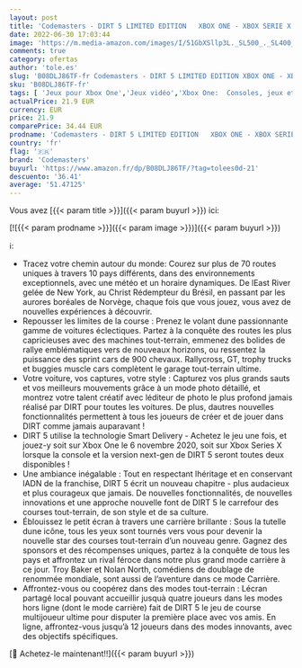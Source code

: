 ```yaml
---
layout: post
title: 'Codemasters - DIRT 5 LIMITED EDITION   XBOX ONE - XBOX SERIE X '
date: 2022-06-30 17:03:44
image: 'https://m.media-amazon.com/images/I/51GbXSllp3L._SL500_._SL400_.jpg'
comments: true
category: ofertas
author: 'tole.es'
slug: 'B08DLJ86TF-fr Codemasters - DIRT 5 LIMITED EDITION XBOX ONE - XBOX SERIE X'
sku: 'B08DLJ86TF-fr'
tags: [ 'Jeux pour Xbox One','Jeux vidéo','Xbox One:  Consoles, jeux et accessoires','codemasters','🇫🇷', ]
actualPrice: 21.9 EUR
currency: EUR
price: 21.9
comparePrice: 34.44 EUR
prodname: 'Codemasters - DIRT 5 LIMITED EDITION   XBOX ONE - XBOX SERIE X '
country: 'fr'
flag: '🇫🇷'
brand: 'Codemasters'
buyurl: 'https://www.amazon.fr/dp/B08DLJ86TF/?tag=tolees0d-21'
descuento: '36.41'
average: '51.47125'
---
```


Vous avez [{{< param title >}}]({{< param buyurl >}}) ici:

[![{{< param prodname >}}]({{< param image >}})]({{< param buyurl >}})

ℹ️:

- Tracez votre chemin autour du monde: Courez sur plus de 70 routes uniques à travers 10 pays différents, dans des environnements exceptionnels, avec une météo et un horaire dynamiques. De lEast River gelée de New York, au Christ Rédempteur du Brésil, en passant par les aurores boréales de Norvège, chaque fois que vous jouez, vous avez de nouvelles expériences à découvrir.
- Repousser les limites de la course : Prenez le volant dune passionnante gamme de voitures éclectiques. Partez à la conquête des routes les plus capricieuses avec des machines tout-terrain, emmenez des bolides de rallye emblématiques vers de nouveaux horizons, ou ressentez la puissance des sprint cars de 900 chevaux. Rallycross, GT, trophy trucks et buggies muscle cars complètent le garage tout-terrain ultime.
- Votre voiture, vos captures, votre style : Capturez vos plus grands sauts et vos meilleurs mouvements grâce à un mode photo détaillé, et montrez votre talent créatif avec léditeur de photo le plus profond jamais réalisé par DIRT pour toutes les voitures. De plus, dautres nouvelles fonctionnalités permettent à tous les joueurs de créer et de jouer dans DIRT comme jamais auparavant !
- DIRT 5 utilise la technologie Smart Delivery - Achetez le jeu une fois, et jouez-y soit sur Xbox One le 6 novembre 2020, soit sur Xbox Series X lorsque la console et la version next-gen de DIRT 5 seront toutes deux disponibles !
- Une ambiance inégalable : Tout en respectant lhéritage et en conservant lADN de la franchise, DIRT 5 écrit un nouveau chapitre - plus audacieux et plus courageux que jamais. De nouvelles fonctionnalités, de nouvelles innovations et une approche nouvelle font de DIRT 5 le carrefour des courses tout-terrain, de son style et de sa culture.
- Éblouissez le petit écran à travers une carrière brillante : Sous la tutelle dune icône, tous les yeux sont tournés vers vous pour devenir la nouvelle star des courses tout-terrain d’un nouveau genre. Gagnez des sponsors et des récompenses uniques, partez à la conquête de tous les pays et affrontez un rival féroce dans notre plus grand mode carrière à ce jour. Troy Baker et Nolan North, comédiens de doublage de renommée mondiale, sont aussi de l’aventure dans ce mode Carrière.
- Affrontez-vous ou coopérez dans des modes tout-terrain : Lécran partagé local pouvant accueillir jusquà quatre joueurs dans les modes hors ligne (dont le mode carrière) fait de DIRT 5 le jeu de course multijoueur ultime pour disputer la première place avec vos amis. En ligne, affrontez-vous jusqu’à 12 joueurs dans des modes innovants, avec des objectifs spécifiques.

[🛒 Achetez-le maintenant!!]({{< param buyurl >}})
